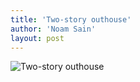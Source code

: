 ```yaml
---
title: 'Two-story outhouse'
author: 'Noam Sain'
layout: post
---
```


![Two-story outhouse](https://2.bp.blogspot.com/_8aN4krk1nsk/Ss9L83iBouI/AAAAAAAAAQw/hm1BHuESn6Y/s1600/outhouse.jpg "Two-story outhouse")
